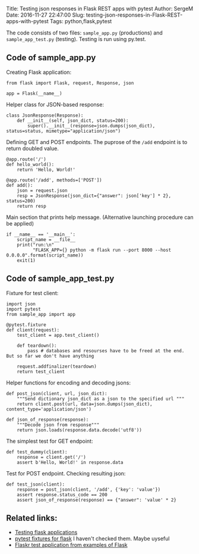 Title: Testing json responses in Flask REST apps with pytest
Author: SergeM
Date: 2016-11-27 22:47:00
Slug: testing-json-responses-in-Flask-REST-apps-with-pytest
Tags: python,flask,pytest


The code consists of two files: `sample_app.py` (productions) and `sample_app_test.py` (testing). Testing is run using py.test.

## Code of sample_app.py
Creating Flask application:
```
from flask import Flask, request, Response, json

app = Flask(__name__)
```
Helper class for JSON-based response:

```
class JsonResponse(Response):
    def __init__(self, json_dict, status=200):
        super().__init__(response=json.dumps(json_dict), status=status, mimetype="application/json")
```

Defining GET and POST endpoints. The puprose of the `/add` endpoint is to return doubled value.

```
@app.route('/')
def hello_world():
    return 'Hello, World!'

@app.route('/add', methods=['POST'])
def add():
    json = request.json
    resp = JsonResponse(json_dict={"answer": json['key'] * 2}, status=200)
    return resp
```
Main section that prints help message. (Alternative launching procedure can be applied)

```
if __name__ == '__main__':
    script_name = __file__
    print("run:\n"
          "FLASK_APP={} python -m flask run --port 8000 --host 0.0.0.0".format(script_name))
    exit(1)

```


## Code of sample_app_test.py
Fixture for test client:
```
import json
import pytest
from sample_app import app

@pytest.fixture
def client(request):
    test_client = app.test_client()

    def teardown():
        pass # databases and resourses have to be freed at the end. But so far we don't have anything

    request.addfinalizer(teardown)
    return test_client
```
Helper functions for encoding and decoding jsons:
```
def post_json(client, url, json_dict):
    """Send dictionary json_dict as a json to the specified url """
    return client.post(url, data=json.dumps(json_dict), content_type='application/json')

def json_of_response(response):
    """Decode json from response"""
    return json.loads(response.data.decode('utf8'))

```

The simplest test for GET endpoint:
```
def test_dummy(client):
    response = client.get('/')
    assert b'Hello, World!' in response.data
```

Test for POST endpoint. Checking resulting json:
```
def test_json(client):
    response = post_json(client, '/add', {'key': 'value'})
    assert response.status_code == 200
    assert json_of_response(response) == {"answer": 'value' * 2}
```

## Related links:
* [Testing flask applications](http://flask.pocoo.org/docs/0.11/testing/)
* [pytest fixtures for flask](https://github.com/pytest-dev/pytest-flask) I haven't checked them. Maybe uyseful
* [Flaskr test application from examples of Flask](https://github.com/pallets/flask/tree/master/examples/flaskr)
